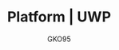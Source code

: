 ---
name: MFC
lang: en
layout: docs
author: GKO95
category: Platform
title: "Platform | UWP"
logo: "/assets/images/logo/logo-uwp.png"
summary: "."
order: 0x00
---